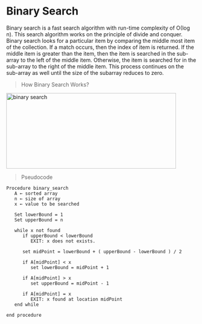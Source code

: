 # Binary Search

<p>
  Binary search is a fast search algorithm with run-time complexity of Ο(log n). This search algorithm works on the principle of divide and conquer.
  Binary search looks for a particular item by comparing the middle most item of the collection. If a match occurs, then the index of item is returned.
  If the middle item is greater than the item, then the item is searched in the sub-array to the left of the middle item. Otherwise, the item is searched for in the sub-array to the right of the middle item. This process continues on the sub-array as well until the size of the subarray reduces to zero.
</P>

> How Binary Search Works?

<img alt="binary search" width="450" height="200"  src="https://stackabuse.s3.amazonaws.com/media/binary-search-in-java-1.gif">


> Pseudocode

````
Procedure binary_search
   A ← sorted array
   n ← size of array
   x ← value to be searched

   Set lowerBound = 1
   Set upperBound = n 

   while x not found
      if upperBound < lowerBound 
         EXIT: x does not exists.
   
      set midPoint = lowerBound + ( upperBound - lowerBound ) / 2
      
      if A[midPoint] < x
         set lowerBound = midPoint + 1
         
      if A[midPoint] > x
         set upperBound = midPoint - 1 

      if A[midPoint] = x 
         EXIT: x found at location midPoint
   end while
   
end procedure
````

